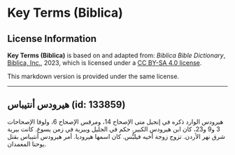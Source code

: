 # Key Terms (Biblica)

## License Information

**Key Terms (Biblica)** is based on and adapted from: _Biblica Bible Dictionary_, [Biblica, Inc.](https://www.biblica.com/), 2023, which is licensed under a [CC BY-SA 4.0 license](https://creativecommons.org/licenses/by-sa/4.0/legalcode.en).

This markdown version is provided under the same license.



--------------------------------

## هيرودس أنتيباس (id: 133859)

هيرودس الوارد ذكره في إنجيل متى الإصحاح 14، ومرقس الإصحاح 6، ولوقا الإصحاحات 3 و9 و23، كان ابن هيرودس الكبير. حكم في الجليل وبيرية في زمن يسوع. كانت بيرية شرق نهر الأردن. تزوج زوجة أخيه فيلبُّس. كان اسمها هيروديا. أمر هيرودس أنتيباس بقتل يوحنا المعمدان.


